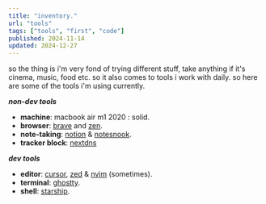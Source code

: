 ```yaml
---
title: "inventory."
url: "tools"
tags: ["tools", "first", "code"]
published: 2024-11-14
updated: 2024-12-27
---
```


so the thing is i'm very fond of trying different stuff, take anything if it's cinema, music, food etc. so it also comes to tools i work with daily. so here are some of the tools i'm using currently.

**_non-dev tools_**

- **machine**: macbook air m1 2020 : solid.
- **browser**: [brave](https://brave.com/) and [zen](https://zen-browser.app/).
- **note-taking**: [notion](https://www.notion.so/) & [notesnook](https://notesnook.com).
- **tracker block**: [nextdns](https://nextdns.io/)

**_dev tools_**

- **editor**: [cursor](https://cursor.com), [zed](https://zed.dev) & [nvim](https://neovim.io/) (sometimes).
- **terminal**: [ghostty](https://ghostty.org/).
- **shell**: [starship](https://starship.rs).
